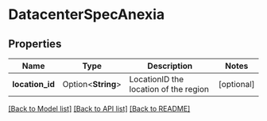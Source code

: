 # DatacenterSpecAnexia

## Properties

Name | Type | Description | Notes
------------ | ------------- | ------------- | -------------
**location_id** | Option<**String**> | LocationID the location of the region | [optional]

[[Back to Model list]](../README.md#documentation-for-models) [[Back to API list]](../README.md#documentation-for-api-endpoints) [[Back to README]](../README.md)


